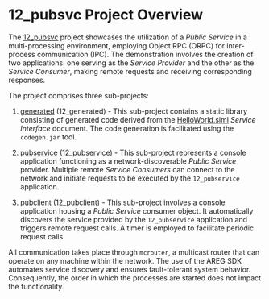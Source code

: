# 12_pubsvc Project Overview

The [12_pubsvc](https://github.com/aregtech/areg-sdk/tree/master/examples/12_pubsvc) project showcases the utilization of a *Public Service* in a multi-processing environment, employing Object RPC (ORPC) for inter-process communication (IPC). The demonstration involves the creation of two applications: one serving as the *Service Provider* and the other as the *Service Consumer*, making remote requests and receiving corresponding responses.

The project comprises three sub-projects:

1. [generated](https://github.com/aregtech/areg-sdk/tree/master/examples/12_pubsvc/generated) (12_generated) - This sub-project contains a static library consisting of generated code derived from the [HelloWorld.siml](https://github.com/aregtech/areg-sdk/blob/master/examples/12_pubsvc/res/HelloWorld.siml) *Service Interface* document. The code generation is facilitated using the `codegen.jar` tool.

2. [pubservice](https://github.com/aregtech/areg-sdk/tree/master/examples/12_pubsvc/pubservice) (12_pubservice) - This sub-project represents a console application functioning as a network-discoverable *Public Service* provider. Multiple remote *Service Consumers* can connect to the network and initiate requests to be executed by the `12_pubservice` application.

3. [pubclient](https://github.com/aregtech/areg-sdk/tree/master/examples/12_pubsvc/pubclient) (12_pubclient) - This sub-project involves a console application housing a *Public Service* consumer object. It automatically discovers the service provided by the `12_pubservice` application and triggers remote request calls. A timer is employed to facilitate periodic request calls.

All communication takes place through `mcrouter`, a multicast router that can operate on any machine within the network. The use of the AREG SDK automates service discovery and ensures fault-tolerant system behavior. Consequently, the order in which the processes are started does not impact the functionality.
